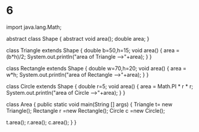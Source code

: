 # 6
import java.lang.Math;

abstract class Shape
{
 abstract void area();
 double area;
}

class Triangle extends Shape
{ 
 double b=50,h=15;
 void area()
 {
  area = (b*h)/2;
  System.out.println("area of Triangle -->"+area);
 }
}

class Rectangle extends Shape
{
 double w=70,h=20;
 void area()
 {
  area = w*h;
  System.out.println("area of Rectangle -->"+area);
 }
}

class Circle extends Shape
{
 double r=5;
 void area()
 {
  area = Math.PI * r * r;
  System.out.println("area of Circle -->"+area);
 }
}

class Area
{
 public static void main(String [] args)
 {
  Triangle t= new Triangle();
  Rectangle r =new Rectangle();
  Circle c =new Circle();
  
  t.area();
  r.area();
  c.area();
 }
}



